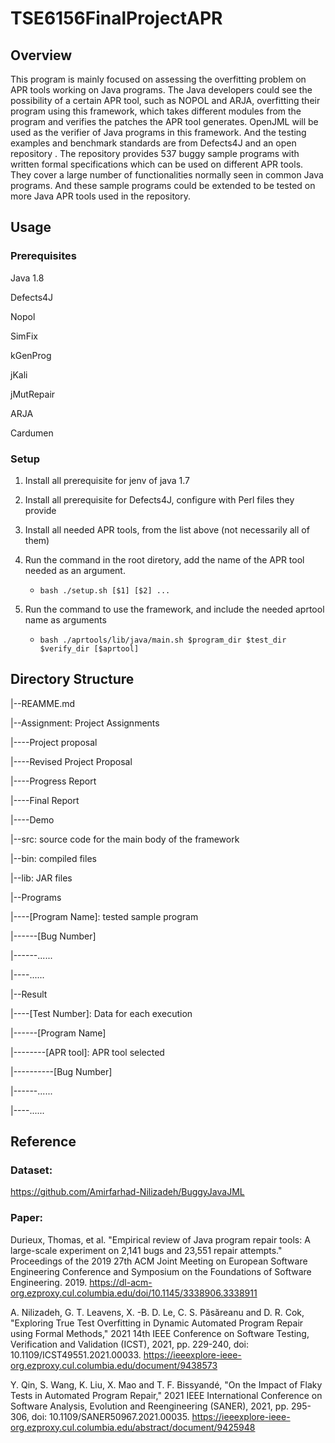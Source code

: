 # TSE6156FinalProjectAPR
## Overview
This program is mainly focused on assessing the overfitting problem on APR tools working on Java programs. The Java developers could see the possibility of a certain APR tool, such as NOPOL and ARJA, overfitting their program using this framework, which takes different modules from the program and verifies the patches the APR tool generates. OpenJML will be used as the verifier of Java programs in this framework. And the testing examples and benchmark standards are from Defects4J and an open repository . The repository provides 537 buggy sample programs with written formal specifications which can be used on different APR tools. They cover a large number of functionalities normally seen in common Java programs. And these sample programs could be extended to be tested on more Java APR tools used in the repository. 
## Usage
### Prerequisites
Java 1.8

Defects4J

Nopol

SimFix

kGenProg

jKali

jMutRepair

ARJA

Cardumen

### Setup

1. Install all prerequisite for jenv of java 1.7

2. Install all prerequisite for Defects4J, configure with Perl files they provide

3. Install all needed APR tools, from the list above (not necessarily all of them)

4. Run the command in the root diretory, add the name of the APR tool needed as an argument. 

    - `bash ./setup.sh [$1] [$2] ...`


5. Run the command to use the framework, and include the needed aprtool name as arguments

    - `bash ./aprtools/lib/java/main.sh $program_dir $test_dir $verify_dir [$aprtool]`



## Directory Structure
|--REAMME.md

|--Assignment: Project Assignments

|----Project proposal

|----Revised Project Proposal

|----Progress Report

|----Final Report

|----Demo

|--src: source code for the main body of the framework

|--bin: compiled files

|--lib: JAR files

|--Programs

|----[Program Name]: tested sample program

|------[Bug Number]

|------......

|----......


|--Result

|----[Test Number]: Data for each execution 

|------[Program Name]

|--------[APR tool]: APR tool selected

|----------[Bug Number]

|------......

|----......


## Reference
### Dataset: 
https://github.com/Amirfarhad-Nilizadeh/BuggyJavaJML

### Paper: 
Durieux, Thomas, et al. "Empirical review of Java program repair tools: A large-scale experiment on 2,141 bugs and 23,551 repair attempts." Proceedings of the 2019 27th ACM Joint Meeting on European Software Engineering Conference and Symposium on the Foundations of Software Engineering. 2019. https://dl-acm-org.ezproxy.cul.columbia.edu/doi/10.1145/3338906.3338911

A. Nilizadeh, G. T. Leavens, X. -B. D. Le, C. S. Păsăreanu and D. R. Cok, "Exploring True Test Overfitting in Dynamic Automated Program Repair using Formal Methods," 2021 14th IEEE Conference on Software Testing, Verification and Validation (ICST), 2021, pp. 229-240, doi: 10.1109/ICST49551.2021.00033. https://ieeexplore-ieee-org.ezproxy.cul.columbia.edu/document/9438573

Y. Qin, S. Wang, K. Liu, X. Mao and T. F. Bissyandé, "On the Impact of Flaky Tests in Automated Program Repair," 2021 IEEE International Conference on Software Analysis, Evolution and Reengineering (SANER), 2021, pp. 295-306, doi: 10.1109/SANER50967.2021.00035. https://ieeexplore-ieee-org.ezproxy.cul.columbia.edu/abstract/document/9425948

